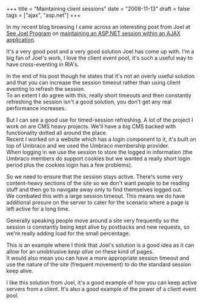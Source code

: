 +++
title = "Maintaining client sessions"
date = "2008-11-13"
draft = false
tags = ["ajax", "asp.net"]
+++

<p>
In my recent blog browsing I came across an interesting post from Joel at <a href="https://web.archive.org/web/20081207070804/http://seejoelprogram.wordpress.com/" target="_blank">See Joel Program</a> on <a href="https://web.archive.org/web/20081207070804/http://seejoelprogram.wordpress.com/2008/11/10/maintaining-aspnet-session-state-in-an-ajax-application/" target="_blank">maintaining an ASP.NET session within an AJAX application</a>.
</p>
<p>
It's a very good post and a very good solution Joel has come up with. I'm a big fan of Joel's work, I love the client event pool, it's such a useful way to have cross-eventing in RIA's.
</p>
<p>
In the end of his post though he states that it's not an overly useful solution and that you can increase the session timeout rather than using client eventing to refresh the session.<br>
To an extent I do agree with this, really short timeouts and then constantly refreshing the session isn't a good solution, you don't get any real performance increases.
</p>
<p>
But I can see a good use for timed-session refreshing. A lot of the project I work on are CMS heavy projects. We'll have a big CMS backed with functionality dotted all around the place.<br>
Recent I worked on a website which has a login component to it, it's built on top of Umbraco and we used the Umbraco membership provider.<br>
When logging in we use the session to store the logged in information (the Umbraco members do support cookies but we wanted a really short login period plus the cookies login has a few problems).
</p>
<p>
So we need to ensure that the session stays active. There's some very content-heavy sections of the site so we don't want people to be reading stuff and then go to navigate away only to find themselves logged out.<br>
We combated this with a large session timeout. This means we do have additional presure on the server to cater for the scenario where a page is left active for a long time. 
</p>
<p>
Generally speaking people move around a site very frequently so the session is constantly being kept alive by postbacks and new requests, so we're really adding load for the small percentage.
</p>
<p>
This is an example where I think that Joel's solution is a good idea as it can allow for an unobtrusive <em>keep alive</em> on these kind of pages.<br>
It would also mean you can have a more appropriate session timeout and use the nature of the site (frequent movement) to do the standard session keep alive.
</p>
<p>
I like this solution from Joel, it's a good example of how you can keep active servers from a client. It's also a good example of the power of a client event pool. 
</p>
